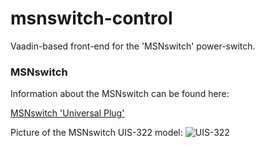 # msnswitch-control
Vaadin-based front-end for the 'MSNswitch' power-switch.

### MSNswitch

Information about the MSNswitch can be found here:

[MSNswitch 'Universal Plug'](http://www.msnswitch.com/index.htm)

Picture of the MSNswitch UIS-322 model:
![UIS-322](http://www.msnswitch.com/322fullsize/3.jpg "MSNswitch UIS-322 Model")


